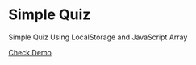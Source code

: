 # Simple Quiz
Simple Quiz Using LocalStorage and JavaScript Array

<a href="https://rawgit.com/maunashjani/SimpleQuiz/master/index.html">Check Demo</a>
